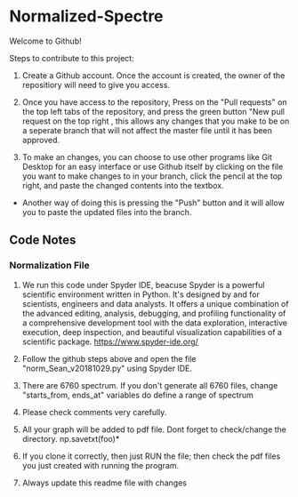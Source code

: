 # Normalized-Spectre

Welcome to Github!

Steps to contribute to this project:

1. Create a Github account. Once the account is created, the owner of the repositiory will need to give you access.

2. Once you have access to the repository, Press on the "Pull requests" on the top left tabs of the repository, and press the green button "New pull request on the top right , this allows any changes that you make to be on a seperate branch that will not affect the master file until it has been approved. 

3. To make an changes, you can choose to use other programs like Git Desktop for an easy interface or use Github itself by clicking on the file you want to make changes to in your branch, click the pencil at the top right, and paste the changed contents into the textbox.
  - Another way of doing this is pressing the "Push" button and it will allow you to paste the updated files into the branch.


## Code Notes

### Normalization File

1. We run this code under Spyder IDE, beacuse Spyder is a powerful scientific environment written in Python. It's designed by and for scientists, engineers and data analysts. It offers a unique combination of the advanced editing, analysis, debugging, and profiling functionality of a comprehensive development tool with the data exploration, interactive execution, deep inspection, and beautiful visualization capabilities of a scientific package. https://www.spyder-ide.org/

2. Follow the github steps above and open the file "norm_Sean_v20181029.py" using Spyder IDE.
    
3. There are 6760 spectrum. If you don't generate all 6760 files, change "starts_from, ends_at" variables do define a range of spectrum

4. Please check comments very carefully.

5. All your graph will be added to pdf file. Dont forget to check/change the directory. np.savetxt(foo)*

6. If you clone it correctly, then just RUN the file; then check the pdf files you just created with running the program.

7. Always update this readme file with changes

